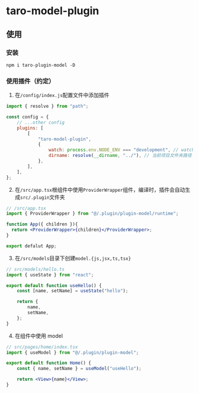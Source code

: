 # taro-model-plugin

>

## 使用

### 安装

```
npm i taro-plugin-model -D
```

### 使用插件（约定）

1. 在`/config/index.js`配置文件中添加插件

```js
import { resolve } from "path";

const config = {
	// ...other config
	plugins: [
		[
			"taro-model-plugin",
			{
				watch: process.env.NODE_ENV === "development", // watch: true 监听实时更新;false 不监听
				dirname: resolve(__dirname, "../"), // 当前项目文件夹路径
			},
		],
	],
};
```

2. 在`/src/app.tsx`根组件中使用`ProviderWrapper`组件，编译时，插件会自动生成`src/.plugin`文件夹

```jsx
// /src/app.tsx
import { ProviderWrapper } from "@/.plugin/plugin-model/runtime";

function App({ children }){
  return <ProviderWrapper>{children}</ProviderWrapper>;
}

export defalut App;
```

3. 在`/src/models`目录下创建`model.{js,jsx,ts,tsx}`

```jsx
// src/models/hello.ts
import { useState } from "react";

export default function useHello() {
	const [name, setName] = useState("hello");

	return {
		name,
		setName,
	};
}
```

4. 在组件中使用 model

```jsx
// src/pages/home/index.tsx
import { useModel } from "@/.plugin/plugin-model";

export default function Home() {
	const { name, setName } = useModel("useHello");

	return <View>{name}</View>;
}
```
